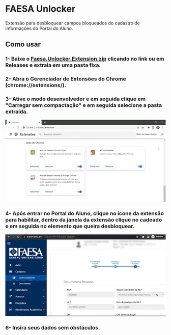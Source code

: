 # FAESA Unlocker
Extensão para desbloquear campos bloqueados do cadastro de informações do Portal do Aluno.

## Como usar
### 1- Baixe o <a href="https://github.com/gustavopradobr/faesa-unlocker/releases/download/stable/Faesa.Unlocker.Extension.zip">Faesa.Unlocker.Extension.zip</a> clicando no link ou em Releases e extraia em uma pasta fixa. <br/>
### 2- Abra o Gerenciador de Extensões do Chrome (chrome://extensions/).<br/>
### 3- Ative o modo desenvolvedor e em seguida clique em "Carregar sem compactação" e em seguida selecione a pasta extraída. <br/>
![](example1.webp)<br/>
### 4- Após entrar no Portal do Aluno, clique no ícone da extensão para habilitar, dentro da janela da extensão clique no cadeado e em seguida no elemento que queira desbloquear. <br/>
![](example2b.webp)<br/>
### 6- Insira seus dados sem obstáculos.
